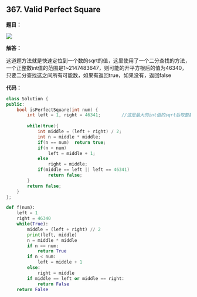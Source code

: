 ## 367. Valid Perfect Square  

**题目：**

![](http://p9zl5r4hu.bkt.clouddn.com/2018-09-30_47leet_367.png)

**解答：**

这道题方法就是快速定位到一个数的sqrt的值，这里使用了一个二分查找的方法，一个正整数int值的范围是1~2147483647，则可能的开平方根后的值为46340，只要二分查找这之间所有可能数，如果有返回true，如果没有，返回false

**代码：**

```cpp
class Solution {
public:
    bool isPerfectSquare(int num) {
        int left = 1, right = 46341;        //这是最大的int值的sqrt后取整数
        
        while(true){
            int middle = (left + right) / 2;
            int n = middle * middle;
            if(n == num)  return true;
            if(n < num)
                left = middle + 1;
            else
                right = middle;
            if(middle == left || left == 46341)
                return false;
        }
        return false;
    }
};
```

```python
def f(num):
    left = 1
    right = 46340
    while(True):
        middle = (left + right) // 2
        print(left, middle)
        n = middle * middle
        if n == num:
            return True
        if n < num:
            left = middle + 1
        else:
            right = middle
        if middle == left or middle == right:
            return False
    return False
```

